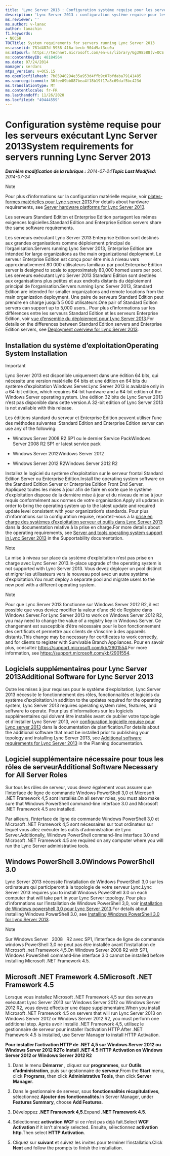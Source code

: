 ```yaml
---
title: 'Lync Server 2013 : Configuration système requise pour les serveurs exécutant Lync Server 2013'
description: 'Lync Server 2013 : configuration système requise pour les serveurs exécutant Lync Server 2013.'
ms.reviewer: ''
ms.author: v-lanac
author: lanachin
f1.keywords:
- NOCSH
TOCTitle: System requirements for servers running Lync Server 2013
ms:assetid: 781d487d-5958-416a-becb-904d9af3cc0a
ms:mtpsurl: https://technet.microsoft.com/en-us/library/Gg398588(v=OCS.15)
ms:contentKeyID: 48184564
ms.date: 07/24/2014
manager: serdars
mtps_version: v=OCS.15
ms.openlocfilehash: 7b85940294e35a953d4ffb9c07bfdaba79141485
ms.sourcegitcommit: 36fee89bb887bea4f18b19f17a8c69daf5bc423d
ms.translationtype: MT
ms.contentlocale: fr-FR
ms.lasthandoff: 11/26/2020
ms.locfileid: "49444559"
---
```

# <a name="system-requirements-for-servers-running-lync-server-2013"></a><span data-ttu-id="2e60d-103">Configuration système requise pour les serveurs exécutant Lync Server 2013</span><span class="sxs-lookup"><span data-stu-id="2e60d-103">System requirements for servers running Lync Server 2013</span></span>

<div data-xmlns="http://www.w3.org/1999/xhtml">

<div class="topic" data-xmlns="http://www.w3.org/1999/xhtml" data-msxsl="urn:schemas-microsoft-com:xslt" data-cs="https://msdn.microsoft.com/">

<div data-asp="https://msdn2.microsoft.com/asp">



</div>

<div id="mainSection">

<div id="mainBody"><span data-ttu-id="2e60d-104">

<span> </span></span><span class="sxs-lookup"><span data-stu-id="2e60d-104">

<span> </span></span></span>

<span data-ttu-id="2e60d-105">_**Dernière modification de la rubrique :** 2014-07-24_</span><span class="sxs-lookup"><span data-stu-id="2e60d-105">_**Topic Last Modified:** 2014-07-24_</span></span>

<div>


> [!NOTE]
> <span data-ttu-id="2e60d-106">Pour plus d’informations sur la configuration matérielle requise, voir <A href="lync-server-2013-server-hardware-platforms.md">plates-formes matérielles pour Lync server 2013</A>.</span><span class="sxs-lookup"><span data-stu-id="2e60d-106">For details about hardware requirements, see <A href="lync-server-2013-server-hardware-platforms.md">Server hardware platforms for Lync Server 2013</A>.</span></span>



</div>

<span data-ttu-id="2e60d-107">Les serveurs Standard Edition et Enterprise Edition partagent les mêmes exigences logicielles.</span><span class="sxs-lookup"><span data-stu-id="2e60d-107">Standard Edition and Enterprise Edition servers share the same software requirements.</span></span>

<span data-ttu-id="2e60d-108">Les serveurs exécutant Lync Server 2013 Enterprise Edition sont destinés aux grandes organisations comme déploiement principal de l’organisation.</span><span class="sxs-lookup"><span data-stu-id="2e60d-108">Servers running Lync Server 2013, Enterprise Edition are intended for large organizations as the main organizational deployment.</span></span> <span data-ttu-id="2e60d-109">Le serveur Enterprise Edition est conçu pour être mis à niveau vers approximativement 80 000 utilisateurs familiaux par pool.</span><span class="sxs-lookup"><span data-stu-id="2e60d-109">Enterprise Edition server is designed to scale to approximately 80,000 homed users per pool.</span></span> <span data-ttu-id="2e60d-110">Les serveurs exécutant Lync Server 2013 Standard Edition sont destinés aux organisations plus petites et aux endroits distants du déploiement principal de l’organisation.</span><span class="sxs-lookup"><span data-stu-id="2e60d-110">Servers running Lync Server 2013, Standard Edition are intended for smaller organizations and remote locations from the main organization deployment.</span></span> <span data-ttu-id="2e60d-111">Une paire de serveurs Standard Edition peut prendre en charge jusqu’à 5 000 utilisateurs.</span><span class="sxs-lookup"><span data-stu-id="2e60d-111">One pair of Standard Edition servers can support up to 5,000 users..</span></span> <span data-ttu-id="2e60d-112">Pour plus d’informations sur les différences entre les serveurs Standard Edition et les serveurs Enterprise Edition, voir [vue d’ensemble du déploiement pour Lync Server 2013](lync-server-2013-deployment-overview.md).</span><span class="sxs-lookup"><span data-stu-id="2e60d-112">For details on the differences between Standard Edition servers and Enterprise Edition servers, see [Deployment overview for Lync Server 2013](lync-server-2013-deployment-overview.md).</span></span>

<div>

## <a name="operating-system-installation"></a><span data-ttu-id="2e60d-113">Installation du système d’exploitation</span><span class="sxs-lookup"><span data-stu-id="2e60d-113">Operating System Installation</span></span>

<div>


> [!IMPORTANT]
> <span data-ttu-id="2e60d-114">Lync Server 2013 est disponible uniquement dans une édition 64 bits, qui nécessite une version matérielle 64 bits et une édition en 64 bits du système d’exploitation Windows Server.</span><span class="sxs-lookup"><span data-stu-id="2e60d-114">Lync Server 2013 is available only in a 64-bit edition, which requires 64-bit hardware and a 64-bit edition of the Windows Server operating system.</span></span> <span data-ttu-id="2e60d-115">Une édition 32 bits de Lync Server 2013 n’est pas disponible dans cette version.</span><span class="sxs-lookup"><span data-stu-id="2e60d-115">A 32-bit edition of Lync Server 2013 is not available with this release.</span></span>



</div>

<span data-ttu-id="2e60d-116">Les éditions standard du serveur et Enterprise Edition peuvent utiliser l’une des méthodes suivantes :</span><span class="sxs-lookup"><span data-stu-id="2e60d-116">Standard Edition and Enterprise Edition server can use any of the following:</span></span>

  - <span data-ttu-id="2e60d-117">Windows Server 2008 R2 SP1 ou le dernier Service Pack</span><span class="sxs-lookup"><span data-stu-id="2e60d-117">Windows Server 2008 R2 SP1 or latest service pack</span></span>

  - <span data-ttu-id="2e60d-118">Windows Server 2012</span><span class="sxs-lookup"><span data-stu-id="2e60d-118">Windows Server 2012</span></span>

  - <span data-ttu-id="2e60d-119">Windows Server 2012 R2</span><span class="sxs-lookup"><span data-stu-id="2e60d-119">Windows Server 2012 R2</span></span>

<span data-ttu-id="2e60d-120">Installez le logiciel du système d’exploitation sur le serveur frontal Standard Edition Server ou Enterprise Edition.</span><span class="sxs-lookup"><span data-stu-id="2e60d-120">Install the operating system software on the Standard Edition Server or Enterprise Edition Front End Server.</span></span> <span data-ttu-id="2e60d-121">Appliquez toutes les mises à jour afin de faire en sorte que le système d’exploitation dispose de la dernière mise à jour et du niveau de mise à jour requis conformément aux normes de votre organisation.</span><span class="sxs-lookup"><span data-stu-id="2e60d-121">Apply all updates in order to bring the operating system up to the latest update and required update level consistent with your organization’s standards.</span></span> <span data-ttu-id="2e60d-122">Pour plus d’informations sur la configuration requise, reportez-vous à la [prise en charge des systèmes d’exploitation serveur et outils dans Lync Server 2013](lync-server-2013-server-and-tools-operating-system-support.md) dans la documentation relative à la prise en charge.</span><span class="sxs-lookup"><span data-stu-id="2e60d-122">For more details about the operating requirements, see [Server and tools operating system support in Lync Server 2013](lync-server-2013-server-and-tools-operating-system-support.md) in the Supportability documentation.</span></span>

> [!NOTE] 
> <span data-ttu-id="2e60d-123">La mise à niveau sur place du système d’exploitation n’est pas prise en charge avec Lync Server 2013.</span><span class="sxs-lookup"><span data-stu-id="2e60d-123">In-place upgrade of the operating system is not supported with Lync Server 2013.</span></span>  <span data-ttu-id="2e60d-124">Vous devez déployer un pool distinct et migrer les utilisateurs vers le nouveau pool avec un autre système d’exploitation.</span><span class="sxs-lookup"><span data-stu-id="2e60d-124">You must deploy a separate pool and migrate users to the new pool with a different operating system.</span></span>

<div>


> [!NOTE]
> <span data-ttu-id="2e60d-125">Pour que Lync Server 2013 fonctionne sur Windows Server 2012 R2, il est possible que vous deviez modifier la valeur d’une clé de Registre dans Windows Server.</span><span class="sxs-lookup"><span data-stu-id="2e60d-125">For Lync Server 2013 to work on Windows Server 2012 R2, you may need to change the value of a registry key in Windows Server.</span></span> <span data-ttu-id="2e60d-126">Ce changement est susceptible d’être nécessaire pour le bon fonctionnement des certificats et permettre aux clients de s’inscrire à des appareils distants.</span><span class="sxs-lookup"><span data-stu-id="2e60d-126">This change may be necessary for certificates to work correctly, and for clients to register with Survivable Branch Appliances.</span></span> <span data-ttu-id="2e60d-127">Pour en savoir plus, consultez <A class=uri href="https://support.microsoft.com/kb/2901554">https://support.microsoft.com/kb/2901554</A>.</span><span class="sxs-lookup"><span data-stu-id="2e60d-127">For more information, see <A class=uri href="https://support.microsoft.com/kb/2901554">https://support.microsoft.com/kb/2901554</A>.</span></span>



</div>

<div>

## <a name="additional-software-for-lync-server-2013"></a><span data-ttu-id="2e60d-128">Logiciels supplémentaires pour Lync Server 2013</span><span class="sxs-lookup"><span data-stu-id="2e60d-128">Additional Software for Lync Server 2013</span></span>

<span data-ttu-id="2e60d-129">Outre les mises à jour requises pour le système d’exploitation, Lync Server 2013 nécessite le fonctionnement des rôles, fonctionnalités et logiciels du système d’exploitation.</span><span class="sxs-lookup"><span data-stu-id="2e60d-129">In addition to the updates required for the operating system, Lync Server 2013 requires operating system roles, features, and software to operate.</span></span> <span data-ttu-id="2e60d-130">Pour plus d’informations sur les logiciels supplémentaires qui doivent être installés avant de publier votre topologie et d’installer Lync Server 2013, voir [configuration logicielle requise pour Lync server 2013](lync-server-2013-additional-software-requirements.md) dans la documentation de planification.</span><span class="sxs-lookup"><span data-stu-id="2e60d-130">For details about the additional software that must be installed prior to publishing your topology and installing Lync Server 2013, see [Additional software requirements for Lync Server 2013](lync-server-2013-additional-software-requirements.md) in the Planning documentation.</span></span>

</div>

</div>

<div>

## <a name="additional-software-necessary-for-all-server-roles"></a><span data-ttu-id="2e60d-131">Logiciel supplémentaire nécessaire pour tous les rôles de serveur</span><span class="sxs-lookup"><span data-stu-id="2e60d-131">Additional Software Necessary for All Server Roles</span></span>

<span data-ttu-id="2e60d-132">Sur tous les rôles de serveur, vous devez également vous assurer que l’interface de ligne de commande Windows PowerShell 3,0 et Microsoft .NET Framework 4,5 sont installés.</span><span class="sxs-lookup"><span data-stu-id="2e60d-132">On all server roles, you must also make sure that Windows PowerShell command-line interface 3.0 and Microsoft .NET Framework 4.5 are installed.</span></span>

<span data-ttu-id="2e60d-133">Par ailleurs, l’interface de ligne de commande Windows PowerShell 3,0 et Microsoft .NET Framework 4,5 sont nécessaires sur tout ordinateur sur lequel vous allez exécuter les outils d’administration de Lync Server.</span><span class="sxs-lookup"><span data-stu-id="2e60d-133">Additionally, Windows PowerShell command-line interface 3.0 and Microsoft .NET Framework 4.5 are required on any computer where you will run the Lync Server administrative tools.</span></span>

<div>

## <a name="windows-powershell-30"></a><span data-ttu-id="2e60d-134">Windows PowerShell 3.0</span><span class="sxs-lookup"><span data-stu-id="2e60d-134">Windows PowerShell 3.0</span></span>

<span data-ttu-id="2e60d-135">Lync Server 2013 nécessite l’installation de Windows PowerShell 3,0 sur les ordinateurs qui participeront à la topologie de votre serveur Lync.</span><span class="sxs-lookup"><span data-stu-id="2e60d-135">Lync Server 2013 requires you to install Windows PowerShell 3.0 on each computer that will take part in your Lync Server topology.</span></span> <span data-ttu-id="2e60d-136">Pour plus d’informations sur l’installation de Windows PowerShell 3,0, voir [installation de Windows powershell 3,0 pour Lync Server 2013](lync-server-2013-installing-windows-powershell-3-0.md).</span><span class="sxs-lookup"><span data-stu-id="2e60d-136">For details about installing Windows PowerShell 3.0, see [Installing Windows PowerShell 3.0 for Lync Server 2013](lync-server-2013-installing-windows-powershell-3-0.md).</span></span>

<div>


> [!NOTE]
> <span data-ttu-id="2e60d-137">Sur Windows Server &nbsp; 2008 &nbsp; R2 avec SP1, l’interface de ligne de commande windows PowerShell 3,0 ne peut pas être installée avant l’installation de Microsoft .net Framework 4,5.</span><span class="sxs-lookup"><span data-stu-id="2e60d-137">On Windows Server&nbsp;2008&nbsp;R2 with SP1, Windows PowerShell command-line interface 3.0 cannot be installed before installing Microsoft .NET Framework 4.5.</span></span>



</div>

</div>

<div>

## <a name="microsoft-net-framework-45"></a><span data-ttu-id="2e60d-138">Microsoft .NET Framework 4.5</span><span class="sxs-lookup"><span data-stu-id="2e60d-138">Microsoft .NET Framework 4.5</span></span>

<span data-ttu-id="2e60d-139">Lorsque vous installez Microsoft .NET Framework 4,5 sur des serveurs exécutant Lync Server 2013 sur Windows Server 2012 ou Windows Server 2012 R2, vous devez effectuer une étape supplémentaire.</span><span class="sxs-lookup"><span data-stu-id="2e60d-139">When you install Microsoft .NET Framework 4.5 on servers that will run Lync Server 2013 on Windows Server 2012 or Windows Server 2012 R2, you must perform one additional step.</span></span> <span data-ttu-id="2e60d-140">Après avoir installé .NET Framework 4,5, utilisez le gestionnaire de serveur pour installer l’activation HTTP.</span><span class="sxs-lookup"><span data-stu-id="2e60d-140">After .NET Framework 4.5 is installed, use Server Manager to install HTTP Activation.</span></span>

<span data-ttu-id="2e60d-141">**Pour installer l’activation HTTP de .NET 4,5 sur Windows Server 2012 ou Windows Server 2012 R2**</span><span class="sxs-lookup"><span data-stu-id="2e60d-141">**To Install .NET 4.5 HTTP Activation on Windows Server 2012 or Windows Server 2012 R2**</span></span>

1.  <span data-ttu-id="2e60d-142">Dans le menu **Démarrer** , cliquez sur **programmes**, sur **Outils d’administration**, puis sur gestionnaire de **serveur**.</span><span class="sxs-lookup"><span data-stu-id="2e60d-142">From the **Start** menu, click **Programs**, then click **Administrative Tools**, then click **Server Manager**.</span></span>

2.  <span data-ttu-id="2e60d-143">Dans le gestionnaire de serveur, sous **fonctionnalités récapitulatives**, sélectionnez **Ajouter des fonctionnalités**.</span><span class="sxs-lookup"><span data-stu-id="2e60d-143">In Server Manager, under **Features Summary**, choose **Add Features**.</span></span>

3.  <span data-ttu-id="2e60d-144">Développez **.NET Framework 4,5**.</span><span class="sxs-lookup"><span data-stu-id="2e60d-144">Expand **.NET Framework 4.5**.</span></span>

4.  <span data-ttu-id="2e60d-145">Sélectionnez **activation WCF** si ce n’est pas déjà fait.</span><span class="sxs-lookup"><span data-stu-id="2e60d-145">Select **WCF Activation** if it isn’t already selected.</span></span> <span data-ttu-id="2e60d-146">Ensuite, sélectionnez **activation http**.</span><span class="sxs-lookup"><span data-stu-id="2e60d-146">Then select **HTTP Activation**.</span></span>

5.  <span data-ttu-id="2e60d-147">Cliquez sur **suivant** et suivez les invites pour terminer l’installation.</span><span class="sxs-lookup"><span data-stu-id="2e60d-147">Click **Next** and follow the prompts to finish the installation.</span></span>

<span data-ttu-id="2e60d-148"></div>

</div>

</div>

<span> </span>

</div>

</div>

</span><span class="sxs-lookup"><span data-stu-id="2e60d-148"></div>

</div>

</div>

<span> </span>

</div>

</div>

</span></span></div>

